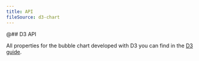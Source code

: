 ```yaml
---
title: API
fileSource: d3-chart
---
```


@## D3 API

All properties for the bubble chart developed with D3 you can find in the [D3 guide](/data-display/d3-chart/d3-chart-api/#ab6230).
